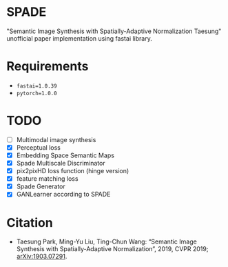 # SPADE
"Semantic Image Synthesis with Spatially-Adaptive Normalization Taesung" unofficial paper implementation using fastai library.

# Requirements
- `fastai=1.0.39` 
- `pytorch=1.0.0`

# TODO
- [ ] Multimodal image synthesis
- [x] Perceptual loss
- [x] Embedding Space Semantic Maps
- [x] Spade Multiscale Discriminator
- [x] pix2pixHD loss function (hinge version)
- [x] feature matching loss
- [x] Spade Generator
- [x] GANLearner according to SPADE

# Citation

<ul>
<li>
Taesung Park, Ming-Yu Liu, Ting-Chun Wang: “Semantic Image Synthesis with Spatially-Adaptive Normalization”, 2019, CVPR 2019; <a href='http://arxiv.org/abs/1903.07291'>arXiv:1903.07291</a>.
</li>
</ul>
